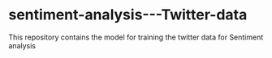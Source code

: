 # sentiment-analysis---Twitter-data
This repository contains the model for training the twitter data for Sentiment analysis
